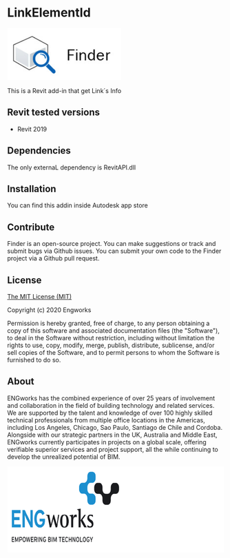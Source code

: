 # LinkElementId

<img src="https://github.com/ENGworks-DEV/Finder/blob/master/EngFinder/Resources/LogoAndName-01.jpg" width="265" height="120">

This is a Revit add-in that get Link´s Info

## Revit tested versions

* Revit 2019

## Dependencies

The only externaL dependency is RevitAPI.dll

## Installation

You can find this addin inside Autodesk app store

## Contribute ##

Finder is an open-source project. You can make suggestions or track and submit bugs via Github issues.  You can submit your own code to the Finder project via a Github pull request.

## License ##

[The MIT License (MIT)](https://github.com/ENGworks-DEV/Finder/blob/master/LICENSE)

Copyright (c) 2020 Engworks

Permission is hereby granted, free of charge, to any person obtaining a copy of this software and associated documentation files (the "Software"), to deal in the Software without restriction, including without limitation the rights to use, copy, modify, merge, publish, distribute, sublicense, and/or sell copies of the Software, and to permit persons to whom the Software is furnished to do so.

## About ##

ENGworks has the combined experience of over 25 years of involvement and collaboration in the field of building technology and related services. We are supported by the talent and knowledge of over 100 highly skilled technical professionals from multiple office locations in the Americas, including Los Angeles, Chicago, Sao Paulo, Santiago de Chile and Cordoba. Alongside with our strategic partners in the UK, Australia and Middle East, ENGworks currently participates in projects on a global scale, offering verifiable superior services and project support, all the while continuing to develop the unrealized potential of BIM.

<img src="https://github.com/ENGworks-DEV/RenumberParts/blob/master/RenumberParts/Resources/EngLogo-01.png" width="650" height="200">

